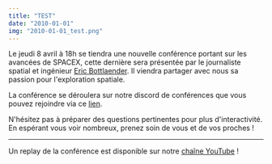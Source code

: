 ```yaml
---
title: "TEST"
date: "2010-01-01"
img: "2010-01-01_test.png"
---
```


Le jeudi 8 avril à 18h se tiendra une nouvelle conférence portant sur les avancées de SPACEX, cette dernière sera présentée par le journaliste spatial et ingénieur [Eric Bottlaender](https://twitter.com/Bottlaeric). Il viendra partager avec nous sa passion pour l'exploration spatiale.

La conférence se déroulera sur notre discord de conférences que vous pouvez rejoindre via ce [lien](https://discord.gg/K4xZQb4jtM).

N'hésitez pas à préparer des questions pertinentes pour plus d'interactivité. En espérant vous voir nombreux, prenez soin de vous et de vos proches !

---

Un replay de la conférence est disponible sur notre [chaîne YouTube](https://www.youtube.com/watch?v=SaSoEtZ1eY0) !
